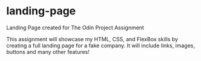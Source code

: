 # landing-page
Landing Page created for The Odin Project Assignment

This assignment will showcase my HTML, CSS, and FlexBox skills by creating a full landing page for a fake company. It will include links, images, buttons and many other features!

